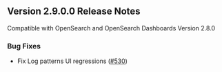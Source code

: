 ## Version 2.9.0.0 Release Notes

Compatible with OpenSearch and OpenSearch Dashboards Version 2.8.0

### Bug Fixes
- Fix Log patterns UI regressions ([#530](https://github.com/opensearch-project/dashboards-observability/issues/530))
